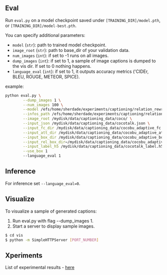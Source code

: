 ## Eval
Run `eval.py` on a model checkpoint saved under `[TRAINING_DIR]/model.pth`, or `[TRAINING_DIR]/model-best.pth`.

You can specify additional parameters:

* `model` (`str`): path to trained model checkpoint.
* `image_root` (`str`): path to base_dir of your validation data.
* `num_images` (`int`): if set to -1 runs on all images.
* `dump_images` (`int`): if set to 1, a sample of image captions is dumped to the vis dir. If set to 0 nothing happens.
* `language_eval` (`int`): if set to 1, it outputs accuracy metrics ('CIDEr, BLEU, ROUGE, METEOR, SPICE).

example:
```bash 
python eval.py \
        --dump_images 1 \
        --num_images 100 \
        --model /efs/home/sherdade/experiments/captioning/relation_rewritten_with_relu/model.pth \
        --infos_path /efs/home/sherdade/experiments/captioning/relation_rewritten_with_relu/infos_fc_transformer_bu_adaptive-best.pkl \
        --image_root /mydisk/data/captioning_data/coco/ \
        --input_json /mydisk/data/captioning_data/cocotalk.json \
        --input_fc_dir /mydisk/data/captioning_data/cocobu_adaptive_fc \
        --input_att_dir /mydisk/data/captioning_data/cocobu_adaptive_att \
        --input_box_dir /mydisk/data/captioning_data/cocobu_adaptive_box \
        --input_rel_box_dir=/mydisk/data/captioning_data/cocobu_adaptive_box_relative/ \
        --input_label_h5 /mydisk/data/captioning_data/cocotalk_label.h5  \
        --use_box 1
        --language_eval 1
```

## Inference
For inference set `--language_eval=0`.

## Visualize
To visualize a sample of generated captions:
1. Run eval.py with flag --dump_images 1.
2. Start a server to display sample images.
```bash
$ cd vis
$ python -m SimpleHTTPServer [PORT_NUMBER]
```

## Xperiments
List of experimental results - [here](https://docs.google.com/spreadsheets/d/1RrXkE85hihVLJH__khewEJhelNPEAqQ5wpxEZw0C5fQ/edit?usp=sharing)
